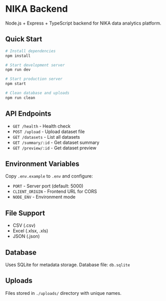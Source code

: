 # NIKA Backend

Node.js + Express + TypeScript backend for NIKA data analytics platform.

## Quick Start

```bash
# Install dependencies
npm install

# Start development server
npm run dev

# Start production server
npm start

# Clean database and uploads
npm run clean
```

## API Endpoints

- `GET /health` - Health check
- `POST /upload` - Upload dataset file
- `GET /datasets` - List all datasets
- `GET /summary/:id` - Get dataset summary
- `GET /preview/:id` - Get dataset preview

## Environment Variables

Copy `.env.example` to `.env` and configure:

- `PORT` - Server port (default: 5000)
- `CLIENT_ORIGIN` - Frontend URL for CORS
- `NODE_ENV` - Environment mode

## File Support

- CSV (.csv)
- Excel (.xlsx, .xls)
- JSON (.json)

## Database

Uses SQLite for metadata storage. Database file: `db.sqlite`

## Uploads

Files stored in `./uploads/` directory with unique names.
